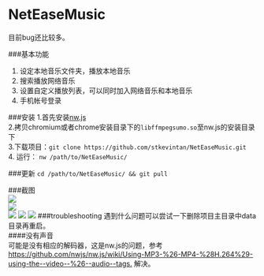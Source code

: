 # NetEaseMusic

目前bug还比较多。

###基本功能
1. 设定本地音乐文件夹，播放本地音乐
2. 搜索播放网络音乐
3. 设置自定义播放列表，可以同时加入网络音乐和本地音乐
4. 手机帐号登录

###安装
1.首先安装[nw.js](https://github.com/nwjs/nw.js)  
2.拷贝chromium或者chrome安装目录下的`libffmpegsumo.so`至nw.js的安装目录下  
3.下载项目：`git clone https://github.com/stkevintan/NetEaseMusic.git`    
4. 运行： `nw /path/to/NetEaseMusic/`  

###更新
`cd /path/to/NetEaseMusic/ && git pull`  

###截图  
<img src="http://7xiyak.com1.z0.glb.clouddn.com/s10.png" />  
<img src="http://7xiyak.com1.z0.glb.clouddn.com/s11.png" />  
<img src="http://7xiyak.com1.z0.glb.clouddn.com/s12.png" />
<img src="http://7xiyak.com1.z0.glb.clouddn.com/s14.png" />
<img src="http://7xiyak.com1.z0.glb.clouddn.com/s15.png" />
###troubleshooting
遇到什么问题可以尝试一下删除项目主目录中data目录再重启。  
####没有声音  
可能是没有相应的解码器，这是nw.js的问题，参考 <https://github.com/nwjs/nw.js/wiki/Using-MP3-%26-MP4-%28H.264%29-using-the--video--%26--audio--tags.> 解决。  
